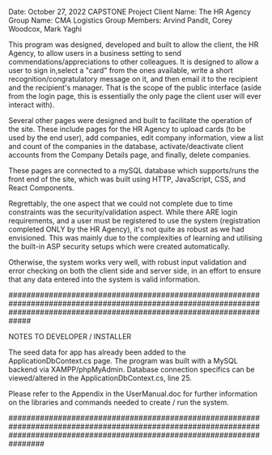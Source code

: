Date: October 27, 2022 CAPSTONE Project Client Name: The HR Agency Group Name: CMA Logistics Group Members: Arvind Pandit, Corey Woodcox, Mark Yaghi

This program was designed, developed and built to allow the client, the HR Agency, to allow users in a business setting to send commendations/appreciations to other colleagues. It is designed to allow a user to sign in,select a "card" from the ones available, write a short recognition/congratulatory message on it, and then email it to the recipient and the recipient's manager. That is the scope of the public interface (aside from the login page, this is essentially the only page the client user will ever interact with).

Several other pages were designed and built to facilitate the operation of the site. These include pages for the HR Agency to upload cards (to be used by the end user), add companies, edit company information, view a list and count of the companies in the database, activate/deactivate client accounts from the Company Details page, and finally, delete companies.

These pages are connected to a mySQL database which supports/runs the front end of the site, which was built using HTTP, JavaScript, CSS, and React Components.

Regrettably, the one aspect that we could not complete due to time constraints was the security/validation aspect. While there ARE login requirements, and a user must be registered to use the system (registration completed ONLY by the HR Agency), it's not quite as robust as we had envisioned. This was mainly due to the complexities of learning and utilising the built-in ASP security setups which were created automatically.

Otherwise, the system works very well, with robust input validation and error checking on both the client side and server side, in an effort to ensure that any data entered into the system is valid information.

#############################################################################################################################################################################

NOTES TO DEVELOPER / INSTALLER

The seed data for app has already been added to the ApplicationDbContext.cs page. The program was built with a MySQL backend via XAMPP/phpMyAdmin. Database connection specifics can be viewed/altered in the ApplicationDbContext.cs, line 25.

Please refer to the Appendix in the UserManual.doc for further information on the libraries and commands needed to create / run the system.

################################################################################################################################################################################
